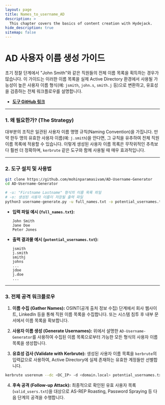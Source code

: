 ```yaml
---
layout: page
title: Names_to_username_AD
description: >
  This chapter covers the basics of content creation with Hydejack.
hide_description: true
sitemap: false
---
```


# AD 사용자 이름 생성 가이드

초기 정찰 단계에서 "John Smith"와 같은 직원들의 전체 이름 목록을 획득하는 경우가 많습니다. 이 가이드는 이러한 이름 목록을 실제 Active Directory 환경에서 사용될 가능성이 높은 사용자 이름 형식(예: `jsmith`, `john.s`, `smith.j` 등)으로 변환하고, 유효성을 검증하는 전체 워크플로우를 설명합니다.

- **[도구 GitHub 링크](https://github.com/mohinparamasivam/AD-Username-Generator)**

---

### **1. 왜 필요한가? (The Strategy)**

대부분의 조직은 일관된 사용자 이름 명명 규칙(Naming Convention)을 가집니다. 만약 한두 명의 유효한 사용자 이름(예: `j.smith`)을 안다면, 그 규칙을 유추하여 전체 직원 이름 목록에 적용할 수 있습니다. 이렇게 생성된 사용자 이름 목록은 무작위적인 추측보다 훨씬 더 정확하며, `kerbrute` 같은 도구와 함께 사용될 때 매우 효과적입니다.

---

### **2. 도구 설치 및 사용법**

```bash
git clone https://github.com/mohinparamasivam/AD-Username-Generator
cd AD-Username-Generator
```

```bash
# -u: "Firstname Lastname" 형식의 이름 목록 파일
# -o: 생성된 사용자 이름이 저장될 출력 파일
python3 username-generate.py -u full_names.txt -o potential_usernames.txt
```

- **입력 파일 예시 (`full_names.txt`):**
  ```
  John Smith
  Jane Doe
  Peter Jones
  ```

- **출력 결과물 예시 (`potential_usernames.txt`):**
  ```
  jsmith
  j.smith
  smithj
  johns
  ...
  jdoe
  j.doe
  ...
  ```

---

### **3. 전체 공격 워크플로우**

1.  **이름 수집 (Gather Names):** OSINT(공개 출처 정보 수집) 단계에서 회사 웹사이트, LinkedIn 등을 통해 직원 이름 목록을 수집합니다. 또는 시스템 침투 후 내부 문서에서 이름 목록을 확보합니다.

2.  **사용자 이름 생성 (Generate Usernames):** 위에서 설명한 `AD-Username-Generator`를 사용하여 수집된 이름 목록으로부터 가능한 모든 형식의 사용자 이름 목록을 생성합니다.

3.  **유효성 검사 (Validate with Kerbrute):** 생성된 사용자 이름 목록을 `kerbrute`의 입력값으로 사용하여, Active Directory에 실제 존재하는 유효한 계정들만 선별합니다.
```bash
kerbrute userenum --dc <DC_IP> -d <domain.local> potential_usernames.txt -o valid_users.txt
```

4.  **후속 공격 (Follow-up Attack):** 최종적으로 확인된 유효 사용자 목록(`valid_users.txt`)을 대상으로 AS-REP Roasting, Password Spraying 등 다음 단계의 공격을 수행합니다.

